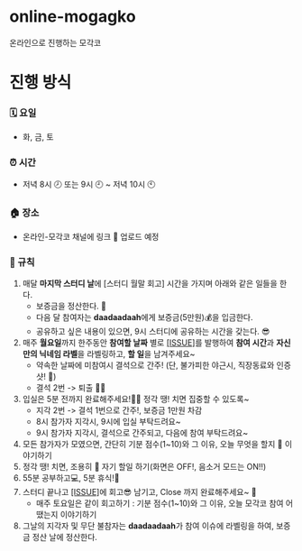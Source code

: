 # online-mogagko
온라인으로 진행하는 모각코 


# 진행 방식
### 🗓 요일 
- 화, 금, 토

### ⏰ 시간 
- 저녁 8시 🕗 또는 9시 🕘 ~ 저녁 10시 🕙

### 🏠 장소 
- 온라인-모각코 채널에 링크 🔗 업로드 예정

### 🤙 규칙
1. 매달 **마지막 스터디 날**에 [스터디 월말 회고] 시간을 가지며 아래와 같은 일들을 한다.
   - 보증금을 정산한다. 🧐
   - 다음 달 참여자는 **daadaadaah**에게 보증금(5만원)💰을 입금한다.
   - 공유하고 싶은 내용이 있으면, 9시 스터디에 공유하는 시간을 갖는다. 😎
2. 매주 **월요일**까지 한주동안 **참여할 날짜** 별로 [[ISSUE]](https://github.com/daadaadaah/online-mogagko/issues/1)를 발행하여 **참여 시간**과 **자신만의 닉네임 라벨**을 라벨링하고, **할 일**을 남겨주세요~
   - 약속한 날짜에 미참여시 결석으로 간주! (단, 불가피한 야근시, 직장동료와 인증샷! 📸)
   - 결석 2번 -> 퇴출 🙋‍♀️
3. 입실은 5분 전까지 완료해주세요!🙇‍♀️ 정각 땡! 치면 집중할 수 있도록~
   - 지각 2번 -> 결석 1번으로 간주!, 보증금 1만원 차감
   - 8시 참가자 지각시, 9시에 입실 부탁드려요~
   - 9시 참가자 지각시, 결석으로 간주되고, 다음에 참여 부탁드려요~
4. 모든 참가자가 모였으면, 간단히 기분 점수(1~10)와 그 이유, 오늘 무엇을 할지 🤔 이야기하기 
5. 정각 땡! 치면, 조용히 🤫 자기 할일 하기(화면은 OFF!, 음소거 모드는 ON!!)
6. 55분 공부하고💻, 5분 휴식!💪
7. 스터디 끝나고 [[ISSUE]](https://github.com/daadaadaah/online-mogagko/issues/1)에 회고😎 남기고, Close 까지 완료해주세요~ 👊
    - 매주 토요일은 같이 회고하기 : 기분 점수(1~10)와 그 이유, 오늘 모각코 참여 어땠는지 이야기하기
8. 그날의 지각자 및 무단 불참자는 **daadaadaah**가 참여 이슈에 라벨링을 하여, 보증금 정산 날에 정산한다.
